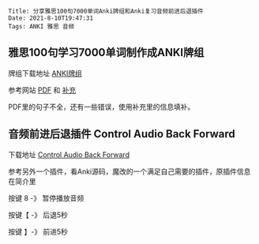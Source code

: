     Title: 分享雅思100句7000单词Anki牌组和Anki复习音频前进后退插件
    Date: 2021-8-10T19:47:31
    Tags: ANKI 雅思 音频

## 雅思100句学习7000单词制作成ANKI牌组

牌组下载地址 [ANKI牌组](https://ankiweb.net/shared/info/776854782) 

参考网站 [PDF](https://github.com/HuangJiaLian/BulkImportToAnki) 和 [补充](https://kaoshi.7139.com/1575/01/67514.html) 

PDF里的句子不全，还有一些错误，使用补充里的信息填补。

## 音频前进后退插件 Control Audio Back Forward

下载地址 [Control Audio Back Forward](https://ankiweb.net/shared/info/1969882468)

参考另外一个插件，看Anki源码，魔改的一个满足自己需要的插件，原插件信息在简介里

按键 8 -》 暂停播放音频

按键【 -》 后退5秒

按键 】-》 前进5秒